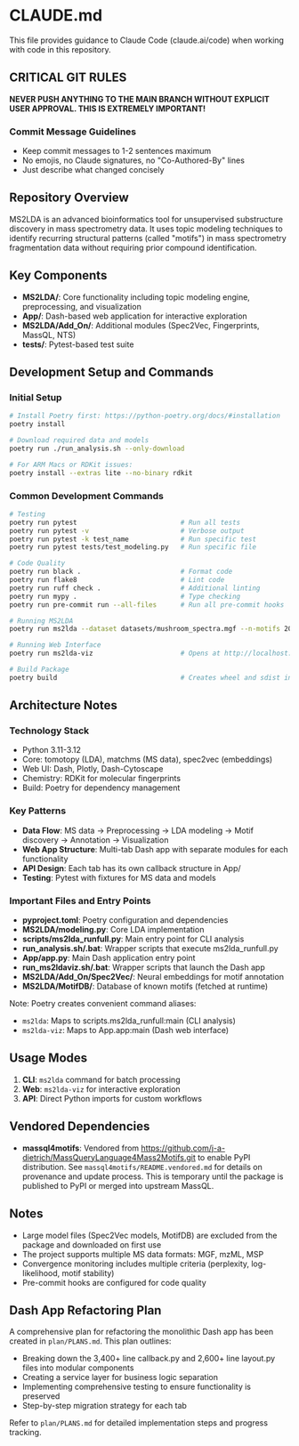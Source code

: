 # CLAUDE.md

This file provides guidance to Claude Code (claude.ai/code) when working with code in this repository.

## CRITICAL GIT RULES

**NEVER PUSH ANYTHING TO THE MAIN BRANCH WITHOUT EXPLICIT USER APPROVAL. THIS IS EXTREMELY IMPORTANT!**

### Commit Message Guidelines
- Keep commit messages to 1-2 sentences maximum
- No emojis, no Claude signatures, no "Co-Authored-By" lines
- Just describe what changed concisely

## Repository Overview

MS2LDA is an advanced bioinformatics tool for unsupervised substructure discovery in mass spectrometry data. It uses topic modeling techniques to identify recurring structural patterns (called "motifs") in mass spectrometry fragmentation data without requiring prior compound identification.

## Key Components

- **MS2LDA/**: Core functionality including topic modeling engine, preprocessing, and visualization
- **App/**: Dash-based web application for interactive exploration
- **MS2LDA/Add_On/**: Additional modules (Spec2Vec, Fingerprints, MassQL, NTS)
- **tests/**: Pytest-based test suite

## Development Setup and Commands

### Initial Setup
```bash
# Install Poetry first: https://python-poetry.org/docs/#installation
poetry install

# Download required data and models
poetry run ./run_analysis.sh --only-download

# For ARM Macs or RDKit issues:
poetry install --extras lite --no-binary rdkit
```

### Common Development Commands

```bash
# Testing
poetry run pytest                          # Run all tests
poetry run pytest -v                       # Verbose output
poetry run pytest -k test_name             # Run specific test
poetry run pytest tests/test_modeling.py   # Run specific file

# Code Quality
poetry run black .                         # Format code
poetry run flake8                          # Lint code
poetry run ruff check .                    # Additional linting
poetry run mypy .                          # Type checking
poetry run pre-commit run --all-files      # Run all pre-commit hooks

# Running MS2LDA
poetry run ms2lda --dataset datasets/mushroom_spectra.mgf --n-motifs 200 --n-iterations 5000 --output-folder cli_results

# Running Web Interface
poetry run ms2lda-viz                      # Opens at http://localhost:8050

# Build Package
poetry build                               # Creates wheel and sdist in dist/
```

## Architecture Notes

### Technology Stack
- Python 3.11-3.12
- Core: tomotopy (LDA), matchms (MS data), spec2vec (embeddings)
- Web UI: Dash, Plotly, Dash-Cytoscape
- Chemistry: RDKit for molecular fingerprints
- Build: Poetry for dependency management

### Key Patterns
- **Data Flow**: MS data → Preprocessing → LDA modeling → Motif discovery → Annotation → Visualization
- **Web App Structure**: Multi-tab Dash app with separate modules for each functionality
- **API Design**: Each tab has its own callback structure in App/
- **Testing**: Pytest with fixtures for MS data and models

### Important Files and Entry Points
- **pyproject.toml**: Poetry configuration and dependencies
- **MS2LDA/modeling.py**: Core LDA implementation
- **scripts/ms2lda_runfull.py**: Main entry point for CLI analysis
- **run_analysis.sh/.bat**: Wrapper scripts that execute ms2lda_runfull.py
- **App/app.py**: Main Dash application entry point
- **run_ms2ldaviz.sh/.bat**: Wrapper scripts that launch the Dash app
- **MS2LDA/Add_On/Spec2Vec/**: Neural embeddings for motif annotation
- **MS2LDA/MotifDB/**: Database of known motifs (fetched at runtime)

Note: Poetry creates convenient command aliases:
- `ms2lda`: Maps to scripts.ms2lda_runfull:main (CLI analysis)
- `ms2lda-viz`: Maps to App.app:main (Dash web interface)

## Usage Modes

1. **CLI**: `ms2lda` command for batch processing
2. **Web**: `ms2lda-viz` for interactive exploration
3. **API**: Direct Python imports for custom workflows

## Vendored Dependencies

- **massql4motifs**: Vendored from https://github.com/j-a-dietrich/MassQueryLanguage4Mass2Motifs.git to enable PyPI distribution. See `massql4motifs/README.vendored.md` for details on provenance and update process. This is temporary until the package is published to PyPI or merged into upstream MassQL.

## Notes

- Large model files (Spec2Vec models, MotifDB) are excluded from the package and downloaded on first use
- The project supports multiple MS data formats: MGF, mzML, MSP
- Convergence monitoring includes multiple criteria (perplexity, log-likelihood, motif stability)
- Pre-commit hooks are configured for code quality

## Dash App Refactoring Plan

A comprehensive plan for refactoring the monolithic Dash app has been created in `plan/PLANS.md`. This plan outlines:
- Breaking down the 3,400+ line callback.py and 2,600+ line layout.py files into modular components
- Creating a service layer for business logic separation
- Implementing comprehensive testing to ensure functionality is preserved
- Step-by-step migration strategy for each tab

Refer to `plan/PLANS.md` for detailed implementation steps and progress tracking.
